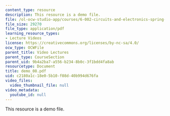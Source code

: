 ```yaml
---
content_type: resource
description: This resource is a demo file.
file: /ol-ocw-studio-app/courses/6-002-circuits-and-electronics-spring-2007/c2180a1c18e05b10f08d40b994d676fa_demo_08.pdf
file_size: 29270
file_type: application/pdf
learning_resource_types:
- Lecture Videos
license: https://creativecommons.org/licenses/by-nc-sa/4.0/
ocw_type: OCWFile
parent_title: Video Lectures
parent_type: CourseSection
parent_uid: 9b4a2ba7-a556-b234-8b0c-3f1bdd4fa8ab
resourcetype: Document
title: demo_08.pdf
uid: c2180a1c-18e0-5b10-f08d-40b994d676fa
video_files:
  video_thumbnail_file: null
video_metadata:
  youtube_id: null
---
```

This resource is a demo file.